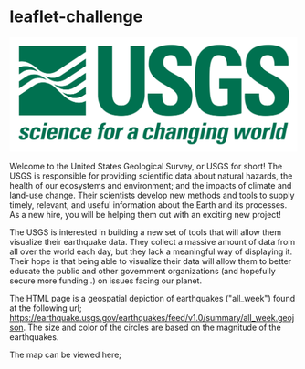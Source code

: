 # leaflet-challenge
![1-Logo](Images/1-Logo.png)

Welcome to the United States Geological Survey, or USGS for short! The USGS is responsible for providing scientific data about natural hazards, the health of our ecosystems and environment; and the impacts of climate and land-use change. Their scientists develop new methods and tools to supply timely, relevant, and useful information about the Earth and its processes. As a new hire, you will be helping them out with an exciting new project!

The USGS is interested in building a new set of tools that will allow them visualize their earthquake data. They collect a massive amount of data from all over the world each day, but they lack a meaningful way of displaying it. Their hope is that being able to visualize their data will allow them to better educate the public and other government organizations (and hopefully secure more funding..) on issues facing our planet.

The HTML page is a geospatial depiction of earthquakes ("all_week") found at the following url; https://earthquake.usgs.gov/earthquakes/feed/v1.0/summary/all_week.geojson.  The size and color of the circles are based on the magnitude of the earthquakes.

The map can be viewed here;

